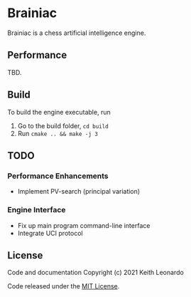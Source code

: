# Brainiac

Brainiac is a chess artificial intelligence engine.

## Performance

TBD.

## Build

To build the engine executable, run

1. Go to the build folder, `cd build`
2. Run `cmake .. && make -j 3`

## TODO

### Performance Enhancements

- Implement PV-search (principal variation)

### Engine Interface

- Fix up main program command-line interface
- Integrate UCI protocol

## License

Code and documentation Copyright (c) 2021 Keith Leonardo

Code released under the [MIT License](https://choosealicense.com/licenses/mit/).
